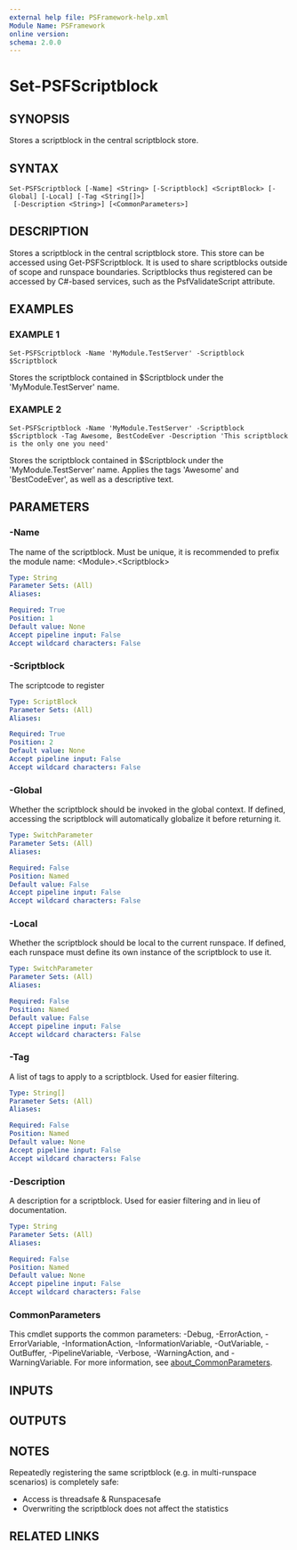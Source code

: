 ```yaml
---
external help file: PSFramework-help.xml
Module Name: PSFramework
online version:
schema: 2.0.0
---
```


# Set-PSFScriptblock

## SYNOPSIS
Stores a scriptblock in the central scriptblock store.

## SYNTAX

```
Set-PSFScriptblock [-Name] <String> [-Scriptblock] <ScriptBlock> [-Global] [-Local] [-Tag <String[]>]
 [-Description <String>] [<CommonParameters>]
```

## DESCRIPTION
Stores a scriptblock in the central scriptblock store.
This store can be accessed using Get-PSFScriptblock.
It is used to share scriptblocks outside of scope and runspace boundaries.
Scriptblocks thus registered can be accessed by C#-based services, such as the PsfValidateScript attribute.

## EXAMPLES

### EXAMPLE 1
```
Set-PSFScriptblock -Name 'MyModule.TestServer' -Scriptblock $Scriptblock
```

Stores the scriptblock contained in $Scriptblock under the 'MyModule.TestServer' name.

### EXAMPLE 2
```
Set-PSFScriptblock -Name 'MyModule.TestServer' -Scriptblock $Scriptblock -Tag Awesome, BestCodeEver -Description 'This scriptblock is the only one you need'
```

Stores the scriptblock contained in $Scriptblock under the 'MyModule.TestServer' name.
Applies the tags 'Awesome' and 'BestCodeEver', as well as a descriptive text.

## PARAMETERS

### -Name
The name of the scriptblock.
Must be unique, it is recommended to prefix the module name:
\<Module\>.\<Scriptblock\>

```yaml
Type: String
Parameter Sets: (All)
Aliases:

Required: True
Position: 1
Default value: None
Accept pipeline input: False
Accept wildcard characters: False
```

### -Scriptblock
The scriptcode to register

```yaml
Type: ScriptBlock
Parameter Sets: (All)
Aliases:

Required: True
Position: 2
Default value: None
Accept pipeline input: False
Accept wildcard characters: False
```

### -Global
Whether the scriptblock should be invoked in the global context.
If defined, accessing the scriptblock will automatically globalize it before returning it.

```yaml
Type: SwitchParameter
Parameter Sets: (All)
Aliases:

Required: False
Position: Named
Default value: False
Accept pipeline input: False
Accept wildcard characters: False
```

### -Local
Whether the scriptblock should be local to the current runspace.
If defined, each runspace must define its own instance of the scriptblock to use it.

```yaml
Type: SwitchParameter
Parameter Sets: (All)
Aliases:

Required: False
Position: Named
Default value: False
Accept pipeline input: False
Accept wildcard characters: False
```

### -Tag
A list of tags to apply to a scriptblock.
Used for easier filtering.

```yaml
Type: String[]
Parameter Sets: (All)
Aliases:

Required: False
Position: Named
Default value: None
Accept pipeline input: False
Accept wildcard characters: False
```

### -Description
A description for a scriptblock.
Used for easier filtering and in lieu of documentation.

```yaml
Type: String
Parameter Sets: (All)
Aliases:

Required: False
Position: Named
Default value: None
Accept pipeline input: False
Accept wildcard characters: False
```

### CommonParameters
This cmdlet supports the common parameters: -Debug, -ErrorAction, -ErrorVariable, -InformationAction, -InformationVariable, -OutVariable, -OutBuffer, -PipelineVariable, -Verbose, -WarningAction, and -WarningVariable. For more information, see [about_CommonParameters](http://go.microsoft.com/fwlink/?LinkID=113216).

## INPUTS

## OUTPUTS

## NOTES
Repeatedly registering the same scriptblock (e.g.
in multi-runspace scenarios) is completely safe:
- Access is threadsafe & Runspacesafe
- Overwriting the scriptblock does not affect the statistics

## RELATED LINKS
